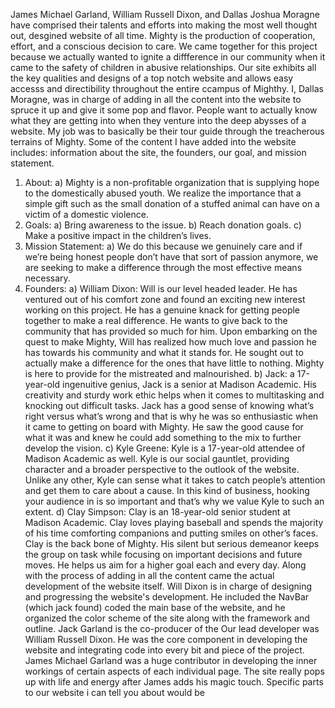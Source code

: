 James Michael Garland, William Russell Dixon, and Dallas Joshua Moragne have comprised their talents and efforts into making the most well thought out, desgined website of all time. Mighty is the production of cooperation, effort, and a conscious decision to care. We came together for this project because we actually wanted to ignite a diffference in our community when it came to the safety of children in abusive relationships. Our site exhibits all the key qualities and designs of a top notch website and allows easy accesss and directibility throughout the entire ccampus of  Mighthy.
  I, Dallas Moragne, was in charge of adding in all the content into the website to spruce it up and give it some pop and flavor. People want to actually know what they are getting into when they venture into the deep abysses of a website. My job was to basically be their tour guide through the treacherous terrains of Mighty. Some of the content I have added into the website includes: information about the site, the founders, our goal, and mission statement.
  1)	About:
a)	Mighty is a non-profitable organization that is supplying hope to the domestically abused youth. We realize the importance that a simple gift such as the small donation of a stuffed animal can have on a victim of a domestic violence.
2)	Goals:
a)	Bring awareness to the issue.
b)	Reach donation goals.
c)	Make a positive impact in the children’s lives.
3)	Mission Statement:
a)	We do this because we genuinely care and if we’re being honest people don’t have that sort of passion anymore, we are seeking to make a difference through the most effective means necessary.
4)	Founders:
a)	William Dixon: Will is our level headed leader. He has ventured out of his comfort zone and found an exciting new interest working on this project. He has a genuine knack for getting people together to make a real difference. He wants to give back to the community that has provided so much for him. Upon embarking on the quest to make Mighty, Will has realized how much love and passion he has towards his community and what it stands for. He sought out to actually make a difference for the ones that have little to nothing. Mighty is here to provide for the mistreated and malnourished.
b)	Jack: a 17-year-old ingenuitive genius, Jack is a senior at Madison Academic. His creativity and sturdy work ethic helps when it comes to multitasking and knocking out difficult tasks. Jack has a good sense of knowing what’s right versus what’s wrong and that is why he was so enthusiastic when it came to getting on board with Mighty. He saw the good cause for what it was and knew he could add something to the mix to further develop the vision.
c)	Kyle Greene: Kyle is a 17-year-old attendee of Madison Academic as well. Kyle is our social gauntlet, providing character and a broader perspective to the outlook of the website. Unlike any other, Kyle can sense what it takes to catch people’s attention and get them to care about a cause. In this kind of business, hooking your audience in is so important and that’s why we value Kyle to such an extent.
d)	Clay Simpson: Clay is an 18-year-old senior student at Madison Academic. Clay loves playing baseball and spends the majority of his time comforting companions and putting smiles on other’s faces. Clay is the back bone of Mighty. His silent but serious demeanor keeps the group on task while focusing on important decisions and future moves. He helps us aim for a higher goal each and every day.
Along with the process of adding in all the content came the actual development of the website itself.
Will Dixon is in charge of designing and progressing the website's development. He included the NavBar (which jack found) coded the main base of the website, and he organized the color scheme of the site along with the framework and outline.
Jack Garland is the co-producer of the
Our lead developer was William Russell Dixon. He was the core component in developing the website and integrating code into every bit and piece of the project. James Michael Garland was a huge contributor in developing the inner workings of certain aspects of each individual page. The site really pops up with life and energy after James adds his magic touch. 
Specific parts to our website i can tell you about would be 
